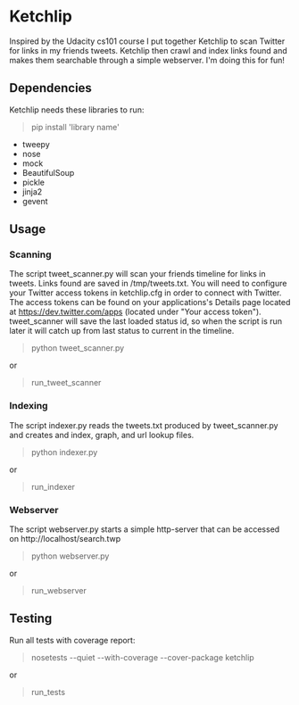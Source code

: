 # Ketchlip

Inspired by the Udacity cs101 course I put together Ketchlip to scan Twitter for links in my friends tweets. 
Ketchlip then crawl and index links found and makes them searchable through a simple webserver. I'm doing this for fun!


## Dependencies

Ketchlip needs these libraries to run:
> pip install 'library name'

* tweepy
* nose
* mock
* BeautifulSoup
* pickle
* jinja2
* gevent

## Usage

### Scanning
The script tweet_scanner.py will scan your friends timeline for links in tweets. Links found are saved in /tmp/tweets.txt.
You will need to configure your Twitter access tokens in ketchlip.cfg in order to connect with Twitter.
The access tokens can be found on your applications's Details page located at https://dev.twitter.com/apps
(located under "Your access token"). tweet_scanner will save the last loaded status id, so when the script is run later it
will catch up from last status to current in the timeline.

> python tweet_scanner.py

or

> run_tweet_scanner

### Indexing

The script indexer.py reads the tweets.txt produced by tweet_scanner.py and creates and index, graph, and url lookup files.

> python indexer.py

or

> run_indexer

### Webserver

The script webserver.py starts a simple http-server that can be accessed on http://localhost/search.twp

> python webserver.py

or

> run_webserver

## Testing

Run all tests with coverage report:

> nosetests --quiet --with-coverage --cover-package ketchlip

or

> run_tests


